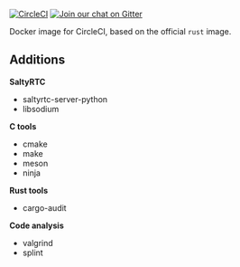 [![CircleCI][circle-ci-badge]][circle-ci]
[![Join our chat on Gitter](https://badges.gitter.im/saltyrtc/Lobby.svg)](https://gitter.im/saltyrtc/Lobby)

Docker image for CircleCI, based on the official `rust` image.

## Additions

**SaltyRTC**

- saltyrtc-server-python
- libsodium

**C tools**

- cmake
- make
- meson
- ninja

**Rust tools**

- cargo-audit

**Code analysis**

- valgrind
- splint

<!-- Badges -->
[circle-ci]: https://circleci.com/gh/saltyrtc/circleci-image-rs/tree/master
[circle-ci-badge]: https://circleci.com/gh/saltyrtc/circleci-image-rs/tree/master.svg?style=shield
